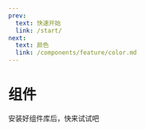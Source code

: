 ```yaml
---
prev:
  text: 快速开始
  link: /start/
next:
  text: 颜色
  link: /components/feature/color.md
---
```


# 组件
安装好组件库后，快来试试吧